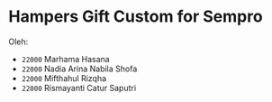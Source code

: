 # Hampers Gift Custom for Sempro
Oleh: 
- `22000` Marhama Hasana
- `22000` Nadia Arina Nabila Shofa
- `22000` Mifthahul Rizqha
- `22000` Rismayanti Catur Saputri

